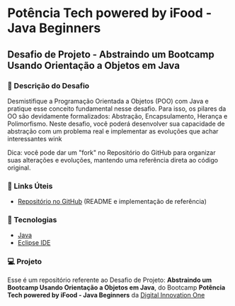 # Potência Tech powered by iFood - Java Beginners

## Desafio de Projeto - Abstraindo um Bootcamp Usando Orientação a Objetos em Java

### 💬 Descrição do Desafio
Desmistifique a Programação Orientada a Objetos (POO) com Java e pratique esse conceito fundamental nesse desafio. Para isso, os pilares da OO são devidamente formalizados: Abstração, Encapsulamento, Herança e Polimorfismo. Neste desafio, você poderá desenvolver sua capacidade de abstração com um problema real e implementar as evoluções que achar interessantes wink

Dica: você pode dar um "fork" no Repositório do GitHub para organizar suas alterações e evoluções, mantendo uma referência direta ao código original.

### 🔗 Links Úteis
- [Repositório no GitHub](https://github.com/cami-la/desafio-poo-dio) (README e implementação de referência)

### 🚀 Tecnologias
- [Java](https://www.java.com/pt-BR/)
- [Eclipse IDE](https://www.eclipse.org)

### 💻 Projeto
Esse é um repositório referente ao Desafio de Projeto: **Abstraindo um Bootcamp Usando Orientação a Objetos em Java**, do Bootcamp **Potência Tech powered by iFood - Java Beginners** da [Digital Innovation One](dio.me/)